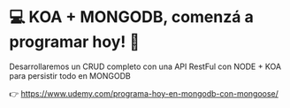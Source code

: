 # 💻 KOA + MONGODB, comenzá a programar hoy! 👊

Desarrollaremos un CRUD completo con una API RestFul con NODE + KOA para persistir todo en MONGODB

👉 https://www.udemy.com/programa-hoy-en-mongodb-con-mongoose/
